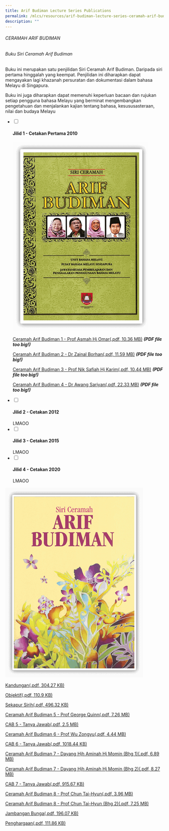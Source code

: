 ```yaml
---
title: Arif Budiman Lecture Series Publications
permalink: /mlcs/resources/arif-budiman-lecture-series-ceramah-arif-budiman-publication/
description: ""
---
```

###### CERAMAH ARIF BUDIMAN

###### Buku Siri Ceramah Arif Budiman

Buku ini merupakan satu penjilidan Siri Ceramah Arif Budiman. Daripada siri pertama hinggalah yang keempat. Penjilidan ini diharapkan dapat mengayakan lagi khazanah persuratan dan dokumentasi dalam bahasa Melayu di Singapura.  
  
Buku ini juga diharapkan dapat memenuhi keperluan bacaan dan rujukan setiap pengguna bahasa Melayu yang berminat mengembangkan pengetahuan dan menjalankan kajian tentang bahasa, kesususasteraan, nilai dan budaya Melayu

<ul class="jekyllcodex_accordion"> 
  <li>
    <input type="checkbox" id="accordion32">
    <label for="accordion32"><h4>Jilid 1 - Cetakan Pertama 2010</h4></label>
    <div>
      <p><img src="/images/jilid-1---cetakan-pertama-2010.png" alt="Jilid 1 - Cetakan Pertama 2010"></p>
<p><a href="https://academyofsingaporeteachers.moe.edu.sg/docs/librariesprovider6/resources-files/ceramah-arif-budiman/jilid-1/cab-jilid-1.pdf?sfvrsn=ed3e0588_2" title="Ceramah Arif Budiman 1 - Prof Asmah Hj Omar">Ceramah Arif Budiman 1 - Prof Asmah Hj Omar(.pdf, 10.36 MB)</a> <em><strong>(PDF file too big!)</strong></em></p>
<p><a href="https://academyofsingaporeteachers.moe.edu.sg/docs/librariesprovider6/resources-files/ceramah-arif-budiman/jilid-1/cab-jilid-2.pdf?sfvrsn=4197c5e9_2" title="Ceramah Arif Budiman 2 - Dr Zainal Borhan">Ceramah Arif Budiman 2 - Dr Zainal Borhan(.pdf, 11.59 MB)</a> <em><strong>(PDF file too big!)</strong></em></p>
<p><a href="https://academyofsingaporeteachers.moe.edu.sg/docs/librariesprovider6/resources-files/ceramah-arif-budiman/jilid-1/cab-jilid-3.pdf?sfvrsn=df7a804d_2" title="Ceramah Arif Budiman 3 - Prof Nik Safiah Hj Karim">Ceramah Arif Budiman 3 - Prof Nik Safiah Hj Karim(.pdf, 10.44 MB)</a> <em><strong>(PDF file too big!)</strong></em></p>
<p><a href="https://academyofsingaporeteachers.moe.edu.sg/docs/librariesprovider6/resources-files/ceramah-arif-budiman/jilid-1/cab-jilid-4.pdf?sfvrsn=697e77c6_2" title="Ceramah Arif Budiman 4 - Dr Awang Sariyan">Ceramah Arif Budiman 4 - Dr Awang Sariyan(.pdf, 22.33 MB)</a> <em><strong>(PDF file too big!)</strong></em></p>
    </div>
  </li>
  <li>
    <input type="checkbox" id="accordion33">
    <label for="accordion33"><h4>Jilid 2 - Cetakan 2012</h4></label>
    <div>
      LMAOO
    </div>
  </li>
  <li>
    <input type="checkbox" id="accordion34">
    <label for="accordion34"><h4>Jilid 3 - Cetakan 2015</h4></label>
    <div>
      LMAOO
    </div>
  </li>
  <li>
    <input type="checkbox" id="accordion35">
    <label for="accordion35"><h4>Jilid 4 - Cetakan 2020</h4></label>
    <div>
      LMAOO
    </div>
  </li>
</ul>

![Jilid 2 - Cetakan 2012](/images/jilid-2---cetakan-2012.png)

[Kandungan(.pdf, 304.27 KB)](/files/cab-jilid-2-kandungan.pdf)

[Objektif(.pdf, 110.9 KB)](/files/cab-jilid-2-objektif.pdf)

[Sekapur Sirih(.pdf, 496.32 KB)](/files/cab-jilid-2-sekapur-sirih.pdf)

[Ceramah Arif Budiman 5 - Prof George Quinn(.pdf, 7.26 MB)](https://academyofsingaporeteachers.moe.edu.sg/docs/librariesprovider6/resources-files/ceramah-arif-budiman/jilid-2/cab-5-prof-dr-george-quinn.pdf?sfvrsn=74e88c55_2 "Ceramah Arif Budiman 5 - Prof George Quinn")

[CAB 5 - Tanya Jawab(.pdf, 2.5 MB)](https://academyofsingaporeteachers.moe.edu.sg/docs/librariesprovider6/resources-files/ceramah-arif-budiman/jilid-2/cab-5-prof-dr-george-quinn-tanya-jawab.pdf?sfvrsn=3cebad1_2 "CAB 5 - Tanya Jawab")

[Ceramah Arif Budiman 6 - Prof Wu Zongyu(.pdf, 4.44 MB)](https://academyofsingaporeteachers.moe.edu.sg/docs/librariesprovider6/resources-files/ceramah-arif-budiman/jilid-2/cab-6-prof-wu-zongyu.pdf?sfvrsn=6cfb8ecd_2 "Ceramah Arif Budiman 6 - Prof Wu Zongyu")

[CAB 6 - Tanya Jawab(.pdf, 1018.44 KB)](https://academyofsingaporeteachers.moe.edu.sg/docs/librariesprovider6/resources-files/ceramah-arif-budiman/jilid-2/cab-6-prof-wu-zongyu-tanya-jawab.pdf?sfvrsn=244b44cf_0 "CAB 6 - Tanya Jawab")

[Ceramah Arif Budiman 7 - Dayang Hjh Aminah Hj Momin (Bhg 1)(.pdf, 6.89 MB)](https://academyofsingaporeteachers.moe.edu.sg/docs/librariesprovider6/resources-files/ceramah-arif-budiman/jilid-2/cab-7-dayang-hajah-aminah-binti-haji-momin-part-1.pdf?sfvrsn=4c97b1e5_2 "Ceramah Arif Budiman 7 - Dayang Hjh Aminah Hj Momin (Bhg 1)")

[Ceramah Arif Budiman 7 - Dayang Hjh Aminah Hj Momin (Bhg 2)(.pdf, 8.27 MB)](https://academyofsingaporeteachers.moe.edu.sg/docs/librariesprovider6/resources-files/ceramah-arif-budiman/jilid-2/cab-7-dayang-hajah-aminah-binti-haji-momin-part-2.pdf?sfvrsn=a9fa0de0_2 "Ceramah Arif Budiman 7 - Dayang Hjh Aminah Hj Momin (Bhg 2)")

[CAB 7 - Tanya Jawab(.pdf, 915.67 KB)](https://academyofsingaporeteachers.moe.edu.sg/docs/librariesprovider6/resources-files/ceramah-arif-budiman/jilid-2/cab-7-dayang-hajah-aminah-tanya-jawab.pdf?sfvrsn=483aff7d_2 "CAB 7 - Tanya Jawab")

[Ceramah Arif Budiman 8 - Prof Chun Tai-Hyun(.pdf, 3.96 MB)](https://academyofsingaporeteachers.moe.edu.sg/docs/librariesprovider6/resources-files/ceramah-arif-budiman/jilid-2/cab-8-prof-dr-chun-tai-hyun-part-1.pdf?sfvrsn=b5b9de9c_2 "Ceramah Arif Budiman 8 - Prof Chun Tai-Hyun")

[Ceramah Arif Budiman 8 - Prof Chun Tai-Hyun (Bhg 2)(.pdf, 7.25 MB)](https://academyofsingaporeteachers.moe.edu.sg/docs/librariesprovider6/resources-files/ceramah-arif-budiman/jilid-2/cab-8-prof-dr-chun-tai-hyun-part-2.pdf?sfvrsn=68431add_2 "Ceramah Arif Budiman 8 - Prof Chun Tai-Hyun (Bhg 2)")

[Jambangan Bunga(.pdf, 196.07 KB)](https://academyofsingaporeteachers.moe.edu.sg/docs/librariesprovider6/resources-files/ceramah-arif-budiman/jilid-2/cab-jilid-2-jambangan.pdf?sfvrsn=4deba54_2 "Jambangan Bunga")

[Penghargaan(.pdf, 111.86 KB)](https://academyofsingaporeteachers.moe.edu.sg/docs/librariesprovider6/resources-files/ceramah-arif-budiman/jilid-2/cab-jilid-2-penghargaan.pdf?sfvrsn=440c56fc_2 "Penghargaan")